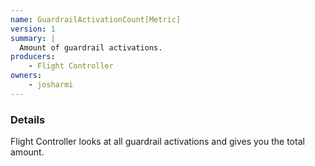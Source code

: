 ```yaml
---
name: GuardrailActivationCount[Metric]
version: 1
summary: |
  Amount of guardrail activations.
producers:
    - Flight Controller
owners:
    - josharmi
---
```


### Details

Flight Controller looks at all guardrail activations and gives you the total amount.


<NodeGraph title="Consumer / Producer Diagram" />

<Schema />

<EventExamples />
